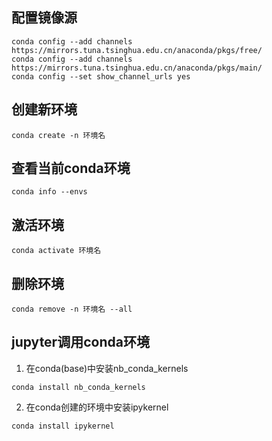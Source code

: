 ## 配置镜像源
``` 
conda config --add channels https://mirrors.tuna.tsinghua.edu.cn/anaconda/pkgs/free/
conda config --add channels https://mirrors.tuna.tsinghua.edu.cn/anaconda/pkgs/main/ 
conda config --set show_channel_urls yes
```

## 创建新环境
```
conda create -n 环境名
```

## 查看当前conda环境
```
conda info --envs
```

## 激活环境
```
conda activate 环境名
```

## 删除环境
```
conda remove -n 环境名 --all
```

## jupyter调用conda环境
1. 在conda(base)中安装nb_conda_kernels
```
conda install nb_conda_kernels
```
2. 在conda创建的环境中安装ipykernel
```
conda install ipykernel
```